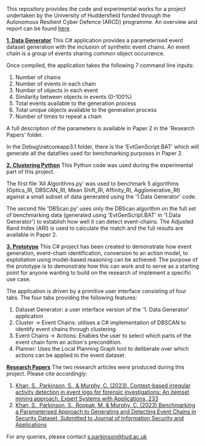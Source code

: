 
This repository provides the code and experimental works for a project undertaken by the University of Huddersfield funded through the Autonomous Resilient Cyber Defence (ARCD) programme. An overview and report can be found [here](https://github.com/sparkins01/ARCD/blob/main/Project%20Overview%20and%20Report.pdf)


**[1. Data Generator](https://github.com/sparkins01/ARCD/tree/main/1.%20Data%20Generator)**
This C# application provides a parameterised event dataset generation with the inclusion of synthetic event chains. An event chain is a group of events sharing common object occurrence.

Once compiled, the application takes the following 7 command line inputs:

1. Number of chains
2. Number of events in each chain
3. Number of objects in each event
4. Similarity between objects in events (0-100%)
5. Total events available to the generation process
6. Total unique objects available to the generation process
7. Number of times to repeat a chain

A full description of the parameters is available in Paper 2 in the 'Research Papers' folder.

In the Debug\netcoreapp3.1 folder, there is the ‘EvtGenScript.BAT’ which will generate all the datafiles used for benchmarking purposes in Paper 2.


**[2. Clustering Python](https://github.com/sparkins01/ARCD/tree/main/2.%20Clustering%20Python)**
This Python code was used during the experimental part of this project. 

The first file 'All Algorithms.py' was used to benchmark 5 algorithms (Optics_RI, DBSCAN_RI, Mean Shift_RI, Affinity_RI, Agglomerative_RI) against a small subset of data generated using the '1.Data Generator' code.

The second file 'DBScan.py' uses only the DBScan algorithm on the full set of benchmarking data (generated using 'EvtGenScript.BAT' in '1.Data Generator') to establish how well it can detect event-chains. The Adjusted Rand Index (ARI) is used to calculate the match and the full results are available in Paper 2.


**[3. Prototype](https://github.com/sparkins01/ARCD/tree/main/3.%20Prototype)**
This C# project has been created to demonstrate how event generation, event-chain identification, conversion to an action model, to exploitation using model-based reasoning can be achieved. The purpose of the prototype is to demonstrate how this can work and to serve as a starting point for anyone wanting to build on the research of implement a specific use case.

The application is driven by a primitive user interface consisting of four tabs. The four tabs providing the following features:
 
1. Dataset Generator: a user interface version of the '1. Data Generator' application
2. Cluster -> Event Chains: utilises a C# implementation of DBSCAN to identify event chains through clustering.
3. Event Chains -> Actions: Enables the user to select which parts of the event chain form an action's precondition.
4. Planner: Uses the Local Planning Graph tool to deliberate over which actions can be applied to the event dataset.



**[Research Papers](https://github.com/sparkins01/ARCD/tree/main/Research%20Paperse)**
The two research articles were produced during this project. Please cite accordingly:


1.	[Khan, S., Parkinson, S., & Murphy, C. (2023). Context-based irregular activity detection in event logs for forensic investigations: An itemset mining approach. Expert Systems with Applications, 233](https://github.com/sparkins01/ARCD/blob/main/Research%20Papers/Paper%201.pdf) 
2.	[Khan, S., Parkinson, S., Roopak, M. & Murphy, C. (2023) Benchmarking a Parameterised Approach to Generating and Detecting Event Chains in Security Dataset, Submitted to Journal of Information Security and Applications](https://github.com/sparkins01/ARCD/blob/main/Research%20Papers/Paper%202.pdf)



For any queries, please contact s.parkinson@hud.ac.uk
